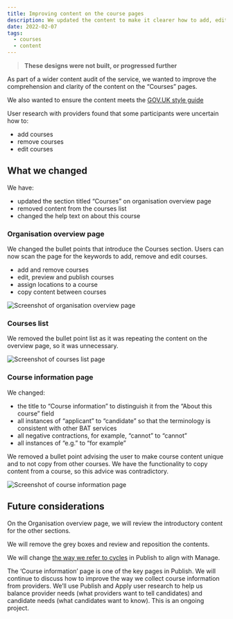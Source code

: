 ```yaml
---
title: Improving content on the course pages
description: We updated the content to make it clearer how to add, edit and remove a course and aligned the content with the style guide
date: 2022-02-07
tags:
  - courses
  - content
---
```


> **These designs were not built, or progressed further**

As part of a wider content audit of the service, we wanted to improve the comprehension and clarity of the content on the “Courses” pages.

We also wanted to ensure the content meets the [GOV.UK style guide](https://www.gov.uk/guidance/style-guide/a-to-z-of-gov-uk-style)

User research with providers found that some participants were uncertain how to:

- add courses
- remove courses
- edit courses

## What we changed

We have:

- updated the section titled “Courses” on organisation overview page
- removed content from the courses list
- changed the help text on about this course

### Organisation overview page

We changed the bullet points that introduce the Courses section. Users can now scan the page for the keywords to add, remove and edit courses.

- add and remove courses
- edit, preview and publish courses
- assign locations to a course
- copy content between courses

![Screenshot of organisation overview page](organisation-overview.png "Organisation overview")

### Courses list

We removed the bullet point list as it was repeating the content on the overview page, so it was unnecessary.

![Screenshot of courses list page](courses-list.png "Courses list")

### Course information page

We changed:

- the title to “Course information” to distinguish it from the “About this course” field
- all instances of “applicant” to “candidate” so that the terminology is consistent with other BAT services
- all negative contractions, for example, “cannot” to “cannot”
- all instances of “e.g.” to “for example”

We removed a bullet point advising the user to make course content unique and to not copy from other courses. We have the functionality to copy content from a course, so this advice was contradictory.

![Screenshot of course information page](course-information.png "Course information")

## Future considerations

On the Organisation overview page, we will review the introductory content for the other sections.

We will remove the grey boxes and review and reposition the contents.

We will change [the way we refer to cycles](/manage-teacher-training-applications/referring-to-recruitment-cycles/) in Publish to align with Manage.

The ‘Course information’ page is one of the key pages in Publish. We will continue to discuss how to improve the way we collect course information from providers. We’ll use Publish and Apply user research to help us balance provider needs (what providers want to tell candidates) and candidate needs (what candidates want to know). This is an ongoing project.
